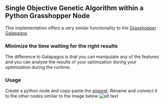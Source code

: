 ## Single Objective Genetic Algorithm within a Python Grasshopper Node

This implementation offers a very similar functionality to the [Grasshopper Galapagos](https://grasshopperdocs.com/addons/galapagos.html)

### Minimize the time waiting for the right results
The difference to Galapagos is that you can manipulate any of the features and you can analyse the results of your optimzation during your optimization during the runtime.

### Usage
Create a python node and copy-paste the [snippet](https://github.com/alexberd/Grasshopper_PythonSnippets/blob/master/GeneticAlgorithm/SingleObjectiveGeneticAlgorithm.py). Rename and connect it to the other nodes similar to the image below 
![alt text](https://github.com/alexberd/Grasshopper_PythonSnippets/blob/master/GeneticAlgorithm/SingleObjectiveGeneticAlgorithm.JPG "Logo Title Text 1")
